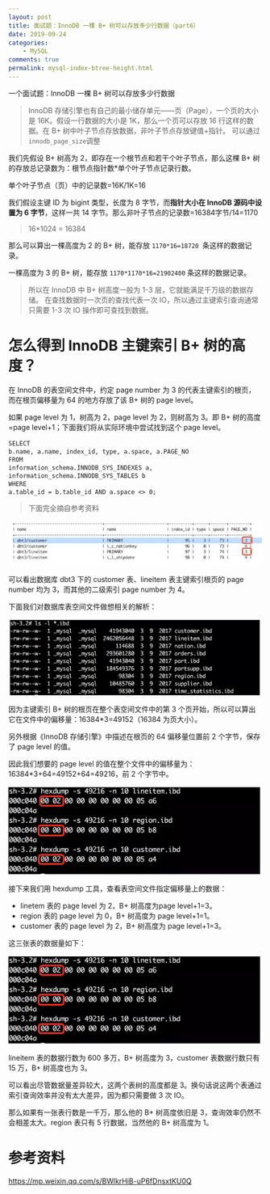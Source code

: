 ```yaml
---
layout: post
title: 面试题：InnoDB 一棵 B+ 树可以存放多少行数据（part6）
date: 2019-09-24
categories:
    - MySQL
comments: true
permalink: mysql-index-btree-height.html
---
```


一个面试题：InnoDB 一棵 B+ 树可以存放多少行数据

> InnoDB 存储引擎也有自己的最小储存单元——页（Page），一个页的大小是 16K。假设一行数据的大小是 1K，那么一个页可以存放 16 行这样的数据。在 B+ 树中叶子节点存放数据，非叶子节点存放键值+指针。
> 可以通过`innodb_page_size`调整

我们先假设 B+ 树高为 2，即存在一个根节点和若干个叶子节点，那么这棵 B+ 树的存放总记录数为：根节点指针数*单个叶子节点记录行数。

单个叶子节点（页）中的记录数=16K/1K=16

我们假设主键 ID 为 bigint 类型，长度为 8 字节，而**指针大小在 InnoDB 源码中设置为 6 字节**，这样一共 14 字节。那么非叶子节点的记录数=16384字节/14=1170

> 16*1024 = 16384

那么可以算出一棵高度为 2 的 B+ 树，能存放 `1170*16=18720 `条这样的数据记录。

一棵高度为 3 的 B+ 树，能存放 `1170*1170*16=21902400` 条这样的数据记录。

>  所以在 InnoDB 中 B+ 树高度一般为 1-3 层，它就能满足千万级的数据存储。
> 在查找数据时一次页的查找代表一次 IO，所以通过主键索引查询通常只需要 1-3 次 IO 操作即可查找到数据。



# 怎么得到 InnoDB 主键索引 B+ 树的高度？

在 InnoDB 的表空间文件中，约定 page number 为 3 的代表主键索引的根页，而在根页偏移量为 64 的地方存放了该 B+ 树的 page level。

如果 page level 为 1，树高为 2，page level 为 2，则树高为 3。即 B+ 树的高度=page level+1；下面我们将从实际环境中尝试找到这个 page level。

```
SELECT
b.name, a.name, index_id, type, a.space, a.PAGE_NO
FROM
information_schema.INNODB_SYS_INDEXES a,
information_schema.INNODB_SYS_TABLES b
WHERE
a.table_id = b.table_id AND a.space <> 0;
```

> 下面完全摘自参考资料

![](/assets/images/posts/mysql-index/mysql-index-3.png)

可以看出数据库 dbt3 下的 customer 表、lineitem 表主键索引根页的 page number 均为 3，而其他的二级索引 page number 为 4。

下面我们对数据库表空间文件做想相关的解析：

![](/assets/images/posts/mysql-index/mysql-index-4.png)

因为主键索引 B+ 树的根页在整个表空间文件中的第 3 个页开始，所以可以算出它在文件中的偏移量：16384*3=49152（16384 为页大小）。

另外根据《InnoDB 存储引擎》中描述在根页的 64 偏移量位置前 2 个字节，保存了 page level 的值。

因此我们想要的 page level 的值在整个文件中的偏移量为：16384*3+64=49152+64=49216，前 2 个字节中。

![](/assets/images/posts/mysql-index/mysql-index-5.png)

接下来我们用 hexdump 工具，查看表空间文件指定偏移量上的数据：

- linetem 表的 page level 为 2，B+ 树高度为page level+1=3。
- region 表的 page level 为 0，B+ 树高度为 page level+1=1。
- customer 表的 page level 为 2，B+ 树高度为 page level+1=3。

这三张表的数据量如下：

![](/assets/images/posts/mysql-index/mysql-index-5.png)

lineitem 表的数据行数为 600 多万，B+ 树高度为 3，customer 表数据行数只有 15 万，B+ 树高度也为 3。

可以看出尽管数据量差异较大，这两个表树的高度都是 3。换句话说这两个表通过索引查询效率并没有太大差异，因为都只需要做 3 次 IO。

那么如果有一张表行数是一千万，那么他的 B+ 树高度依旧是 3，查询效率仍然不会相差太大。region 表只有 5 行数据，当然他的 B+ 树高度为 1。

# 参考资料

https://mp.weixin.qq.com/s/BWlkrHiB-uP6fDnsxtKU0Q